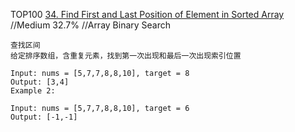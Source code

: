 TOP100
[34. Find First and Last Position of Element in Sorted Array](https://leetcode.com/problems/find-first-and-last-position-of-element-in-sorted-array)
//Medium 32.7%
//Array Binary Search
   
   
   
```
查找区间
给定排序数组，含重复元素，找到第一次出现和最后一次出现索引位置

Input: nums = [5,7,7,8,8,10], target = 8
Output: [3,4]
Example 2:

Input: nums = [5,7,7,8,8,10], target = 6
Output: [-1,-1]
```

